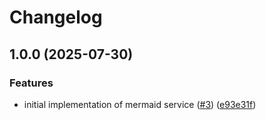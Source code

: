 # Changelog

## 1.0.0 (2025-07-30)


### Features

* initial implementation of mermaid service ([#3](https://github.com/SchweizerischeBundesbahnen/mermaid-service/issues/3)) ([e93e31f](https://github.com/SchweizerischeBundesbahnen/mermaid-service/commit/e93e31f1d81755f66e359679f0761df21db37e74))
